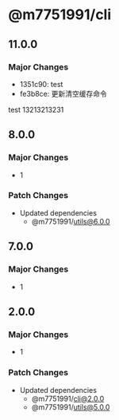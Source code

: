 # @m7751991/cli

## 11.0.0

### Major Changes

- 1351c90: test
- fe3b8ce: 更新清空缓存命令

test
13213213231

## 8.0.0

### Major Changes

- 1

### Patch Changes

- Updated dependencies
  - @m7751991/utils@6.0.0

## 7.0.0

### Major Changes

- 1

## 2.0.0

### Major Changes

- 1

### Patch Changes

- Updated dependencies
  - @m7751991/cli@2.0.0
  - @m7751991/utils@5.0.0
